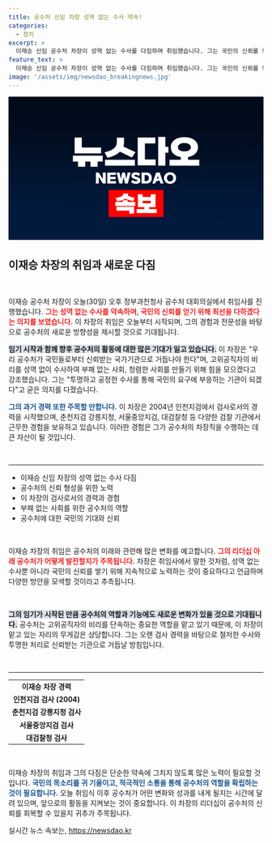 ```yaml
---
title: 공수처 신임 차장 성역 없는 수사 약속!
categories:
  - 정치
excerpt: >
  이재승 신임 공수처 차장이 성역 없는 수사를 다짐하며 취임했습니다. 그는 국민의 신뢰를 되찾고 부패 없는 사회를 만들겠다고 밝혔습니다. 그가 이끄는 공수처의 행보에 기대를 모으고 있는 가운데, 향후 수사의 방향이 주목받고 있습니다.
feature_text: >
  이재승 신임 공수처 차장이 성역 없는 수사를 다짐하며 취임했습니다. 그는 국민의 신뢰를 되찾고 부패 없는 사회를 만들겠다고 밝혔습니다. 그가 이끄는 공수처의 행보에 기대를 모으고 있는 가운데, 향후 수사의 방향이 주목받고 있습니다.
image: '/assets/img/newsdao_breakingnews.jpg'
---
```


<p><img src="/assets/img/newsdao_breakingnews.jpg" alt="koreaapp 속보" /></p>

<h2 data-ke-size="size26">이재승 차장의 취임과 새로운 다짐</h2>

<p data-ke-size="size16">&nbsp;</p>

<p>이재승 공수처 차장이 오늘(30일) 오후 정부과천청사 공수처 대회의실에서 취임사를 진행했습니다. <b><span style="color: #ee2323;">그는 성역 없는 수사를 약속하며, 국민의 신뢰를 얻기 위해 최선을 다하겠다는 의지를 보였습니다.</span></b> 이 차장의 취임은 오늘부터 시작되며, 그의 경험과 전문성을 바탕으로 공수처의 새로운 방향성을 제시할 것으로 기대됩니다.</p>

<p><b><span style="background-color: #21538527;">임기 시작과 함께 향후 공수처의 활동에 대한 많은 기대가 일고 있습니다.</span></b> 이 차장은 "우리 공수처가 국민들로부터 신뢰받는 국가기관으로 거듭나야 한다"며, 고위공직자의 비리를 성역 없이 수사하여 부패 없는 사회, 청렴한 사회를 만들기 위해 힘을 모으겠다고 강조했습니다. 그는 "투명하고 공정한 수사를 통해 국민의 요구에 부응하는 기관이 되겠다"고 굳은 의지를 다졌습니다.</p>

<p><b><span style="color: #1a5490;">그의 과거 경력 또한 주목할 만합니다.</span></b> 이 차장은 2004년 인천지검에서 검사로서의 경력을 시작했으며, 춘천지검 강릉지청, 서울중앙지검, 대검찰청 등 다양한 검찰 기관에서 근무한 경험을 보유하고 있습니다. 이러한 경험은 그가 공수처의 차장직을 수행하는 데 큰 자산이 될 것입니다.</p>

<p data-ke-size="size16">&nbsp;</p>

<hr>

<ul>
    <li>이재승 신임 차장의 성역 없는 수사 다짐</li>
    <li>공수처의 신뢰 형성을 위한 노력</li>
    <li>이 차장의 검사로서의 경력과 경험</li>
    <li>부패 없는 사회를 위한 공수처의 역할</li>
    <li>공수처에 대한 국민의 기대와 신뢰</li>
</ul>

<p data-ke-size="size16">&nbsp;</p>

<p>이재승 차장의 취임은 공수처의 미래와 관련해 많은 변화를 예고합니다. <b><span style="color: #ee2323;">그의 리더십 아래 공수처가 어떻게 발전할지가 주목됩니다.</span></b> 차장은 취임사에서 말한 것처럼, 성역 없는 수사뿐 아니라 국민의 신뢰를 쌓기 위해 지속적으로 노력하는 것이 중요하다고 언급하며 다양한 방안을 모색할 것이라고 추측됩니다.</p>

<p><br></p>

<p><b><span style="background-color: #21538527;">그의 임기가 시작된 만큼 공수처의 역할과 기능에도 새로운 변화가 있을 것으로 기대됩니다.</span></b> 공수처는 고위공직자의 비리를 단속하는 중요한 역할을 맡고 있기 때문에, 이 차장이 맡고 있는 자리의 무게감은 상당합니다. 그는 오랜 검사 경력을 바탕으로 철저한 수사와 투명한 처리로 신뢰받는 기관으로 거듭날 방침입니다.</p>

<p data-ke-size="size16">&nbsp;</p>

<hr>

<table>
    <tr>
        <td style="text-align: center; height: 17px;"><b>이재승 차장 경력</b></td>
    </tr>
    <tr>
        <td style="text-align: center; height: 17px;"><b>인천지검 검사 (2004)</b></td>
    </tr>
    <tr>
        <td style="text-align: center; height: 17px;"><b>춘천지검 강릉지청 검사</b></td>
    </tr>
    <tr>
        <td style="text-align: center; height: 17px;"><b>서울중앙지검 검사</b></td>
    </tr>
    <tr>
        <td style="text-align: center; height: 17px;"><b>대검찰청 검사</b></td>
    </tr>
</table>

<p data-ke-size="size16">&nbsp;</p>

<p>이재승 차장의 취임과 그의 다짐은 단순한 약속에 그치지 않도록 많은 노력이 필요할 것입니다. <b><span style="color: #1a5490;">국민의 목소리를 귀 기울이고, 적극적인 소통을 통해 공수처의 역할을 확립하는 것이 필요합니다.</span></b> 오늘 취임식 이후 공수처가 어떤 변화와 성과를 내게 될지는 시간에 달려 있으며, 앞으로의 활동을 지켜보는 것이 중요합니다. 이 차장의 리더십이 공수처의 신뢰를 회복할 수 있을지 귀추가 주목됩니다.</p>
실시간 뉴스 속보는, <a href="https://newsdao.kr" rel="dofollow">https://newsdao.kr</a>


